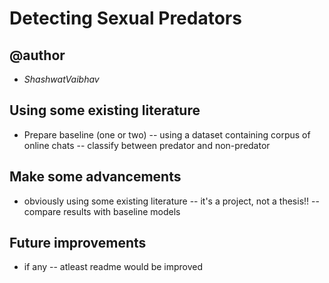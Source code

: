 # Detecting Sexual Predators 

## @author
- ${Shashwat Vaibhav}$

## Using some existing literature
- Prepare baseline (one or two) 
-- using a dataset containing corpus of online chats
-- classify between predator and non-predator

## Make some advancements
- obviously using some existing literature
-- it's a project, not a thesis!! 
-- compare results with baseline models

## Future improvements
- if any
-- atleast readme would be improved